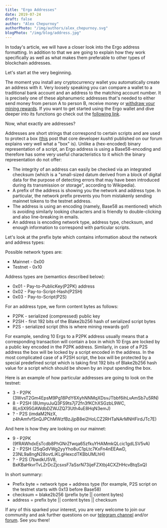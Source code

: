 ```yaml
---
title: "Ergo Addresses"
date: 2019-07-24
draft: false
author: "Alex Chepurnoy"
authorPhoto: "/img/authors/alex_chepurnoy.svg"
blogPhoto: "/img/blog/address.jpg"
---
```


In today's article, we will have a closer look into the Ergo address formatting. In addition to that we are going to explain how they work specifically as well as what makes them preferable to other types of blockchain addresses.

Let's start at the very beginning.

The moment you install any cryptocurrency wallet you automatically create an address with it. Very loosely speaking you can compare a wallet to a traditional bank account and an address to the matching account number.
It is precisely one of these alphanumeric addresses that's needed to either send money from person A to person B, receive money or [withdraw your mining rewards](https://ergoplatform.org/en/blog/2019_07_03_mining_withdrawal/).
If you want to get started using the Ergo wallet and dive deeper into its functions go check out the [following link](https://ergoplatform.org/en/blog/2019_06_04_wallet-documentation/).

Now, what exactly are addresses?

Addresses are short strings that correspond to certain scripts and are used to protect a box ([this](https://www.ergoforum.org/t/ergo-terminology-a-box-and-a-register/32) post that core developer *kushti* published on our forum explains very well what a "box" is).
Unlike a (hex-encoded) binary representation of a script, an Ergo address is using a Base58-encoding and therefore has some very useful characteristics to it which the binary representation do not offer:

* The integrity of an address can easily be checked via an integrated checksum (which is a "small-sized datum derived from a block of digital data for the purpose of detecting errors that may have been introduced during its transmission or storage", according to Wikipedia).
* A prefix of the address is showing you the network and address type. In particular, the network prefix prevents you from mistakenly sending mainnet tokens to the testnet address.
* The address is using an encoding (namely, Base58 as mentioned) which is avoiding similarly looking characters and is friendly to double-clicking and also line-breaking in emails.
* An address is encoding network type, address type, checksum, and enough information to correspond with particular scripts.

Let's look at the prefix byte which contains information about the network and address types:

Possible network types are:

* Mainnet - 0x00
* Testnet - 0x10

Address types are (semantics described below):

* 0x01 - Pay-to-PublicKey(P2PK) address
* 0x02 - Pay-to-Script-Hash(P2SH)
* 0x03 - Pay-to-Script(P2S)


For an address type, we form content bytes as follows:

* P2PK - serialized (compressed) public key
* P2SH - first 192 bits of the Blake2b256 hash of serialized script bytes
* P2S  - serialized script (this is where mining rewards go!)

For example, sending 10 Ergs to a P2PK address usually means that a corresponding transaction 
will contain a box in which 10 Ergs are locked by a public key encoded in the P2PK address. Similarly,
in case of a P2S address the box will be locked by a script encoded in the address. In the most complicated case of a 
P2SH script, the box will be protected by a special predefined script which is taking first 192 bits of Blake2b256 hash 
value for a script which should be shown by an input spending the box. 


Here is an example of how particular addresses are going to look on the testnet: 

* 3 - P2PK (3WvsT2Gm4EpsM9Pg18PdY6XyhNNMqXDsvJTbbf6ihLvAmSb7u5RN)
* 8 - P2SH (8UmyuJuQ3FS9ts7j72fn3fKChXSGzbL9WC, 8LnSX95GAWdbDZWJZQ73Uth4uE8HqN3emJ)
* ? - P2S (imdaM2NzX, z4hAmfvfSnQJPChMWzfBzJjpB8ei2HoLCZ2RHTaNArMNHFirdJTc7E)

And here is how they are looking on our mainnet:

* 9 - P2PK (9fRAWhdxEsTcdb8PhGNrZfwqa65zfkuYHAMmkQLcic1gdLSV5vA)
* 2 - P2SH (25qGdVWg2yyYho8uC1pLtc7KxFn4nEEAwD, 23NL9a8ngN28ovtLiKLgHexcdTKBbUMLhH)
* ? - P2S (7bwdkU5V8, BxKBaHkvrTvLZrDcZjcsxsF7aSsrN73ijeFZXtbj4CXZHHcvBtqSxQ)

In short summary:

* Prefix byte = network type + address type (for example, P2S script on the testnet starts with 0x13 before Base58)
* checksum = blake2b256 (prefix byte || content bytes)
* address = prefix byte || content bytes || checksum

If any of this sparked your interest, you are very welcome to join our community and ask further questions on our [telegram channel](https://t.me/ergoplatform) and/or [forum](https://www.ergoforum.org/). 
See you there!
